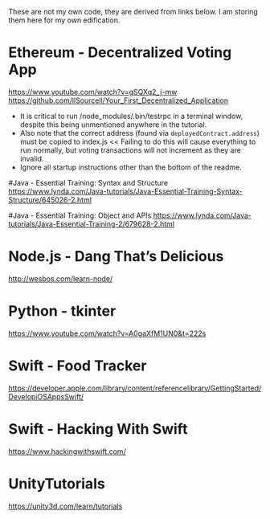 These are not my own code, they are derived from links below. I am storing them here for my own edification.

# Ethereum - Decentralized Voting App
https://www.youtube.com/watch?v=gSQXq2_j-mw
https://github.com/llSourcell/Your_First_Decentralized_Application

- It is critical to run /node_modules/.bin/testrpc in a terminal window, despite this being unmentioned anywhere in the tutorial.
- Also note that the correct address (found via `deployedContract.address`) must be copied to index.js << Failing to do this will cause everything to run normally, but voting transactions will not increment as they are invalid.
- Ignore all startup instructions other than the bottom of the readme.

#Java - Essential Training: Syntax and Structure
https://www.lynda.com/Java-tutorials/Java-Essential-Training-Syntax-Structure/645026-2.html

#Java - Essential Training: Object and APIs
https://www.lynda.com/Java-tutorials/Java-Essential-Training-2/679628-2.html

# Node.js - Dang That’s Delicious
http://wesbos.com/learn-node/

# Python - tkinter
https://www.youtube.com/watch?v=A0gaXfM1UN0&t=222s

# Swift - Food Tracker
https://developer.apple.com/library/content/referencelibrary/GettingStarted/DevelopiOSAppsSwift/

# Swift - Hacking With Swift
https://www.hackingwithswift.com/

# UnityTutorials
https://unity3d.com/learn/tutorials

